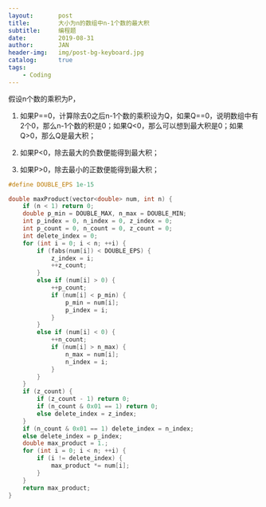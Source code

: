 ```yaml
---
layout:       post
title:        大小为n的数组中n-1个数的最大积
subtitle:     编程题
date:         2019-08-31
author:       JAN
header-img:   img/post-bg-keyboard.jpg
catalog:      true
tags:
    - Coding
---
```


假设n个数的乘积为P，

1. 如果P==0，计算除去0之后n-1个数的乘积设为Q，如果Q==0，说明数组中有2个0，那么n-1个数的积是0；如果Q<0，那么可以想到最大积是0；如果Q>0，那么Q是最大积；

2. 如果P<0，除去最大的负数便能得到最大积；

3. 如果P>0，除去最小的正数便能得到最大积；

```c++
#define DOUBLE_EPS 1e-15

double maxProduct(vector<double> num, int n) {
	if (n < 1) return 0;
	double p_min = DOUBLE_MAX, n_max = DOUBLE_MIN;
	int p_index = 0, n_index = 0, z_index = 0;
	int p_count = 0, n_count = 0, z_count = 0;
	int delete_index = 0;
	for (int i = 0; i < n; ++i) {
		if (fabs(num[i]) < DOUBLE_EPS) {
			z_index = i;
			++z_count;
		}
		else if (num[i] > 0) {
			++p_count;
			if (num[i] < p_min) {
				p_min = num[i];
				p_index = i;
			}
		}
		else if (num[i] < 0) {
			++n_count;
			if (num[i] > n_max) {
				n_max = num[i];
				n_index = i;
			}
		}
	}
	if (z_count) {
		if (z_count - 1) return 0;
		if (n_count & 0x01 == 1) return 0;
		else delete_index = z_index;
	}
	if (n_count & 0x01 == 1) delete_index = n_index;
	else delete_index = p_index;
	double max_product = 1.;
	for (int i = 0; i < n; ++i) {
		if (i != delete_index) {
			max_product *= num[i];
		}
	}
	return max_product;
}
```
